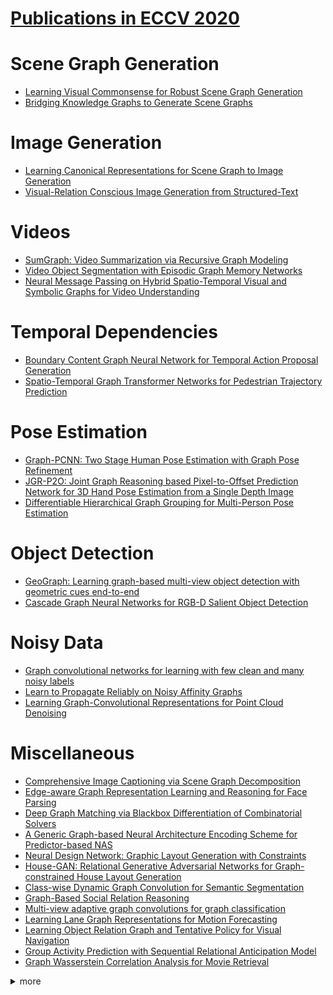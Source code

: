 # [Publications in ECCV 2020](https://eccv2020.eu/accepted-papers/)



# Scene Graph Generation
- [Learning Visual Commonsense for Robust Scene Graph Generation](https://github.com/naganandy/graph-based-deep-learning-literature/blob/master/conference-publications/folders/publications_eccv20/glat_eccv20/README.md)
- [Bridging Knowledge Graphs to Generate Scene Graphs](https://github.com/naganandy/graph-based-deep-learning-literature/blob/master/conference-publications/folders/publications_eccv20/gbnet_eccv20/README.md)




# Image Generation
- [Learning Canonical Representations for Scene Graph to Image Generation](https://github.com/naganandy/graph-based-deep-learning-literature/blob/master/conference-publications/folders/publications_eccv20/wsgc_eccv20/README.md)
- [Visual-Relation Conscious Image Generation from Structured-Text](https://github.com/naganandy/graph-based-deep-learning-literature/blob/master/conference-publications/folders/publications_eccv20/igst_eccv20/README.md)



# Videos
- [SumGraph: Video Summarization via Recursive Graph Modeling](https://github.com/naganandy/graph-based-deep-learning-literature/blob/master/conference-publications/folders/publications_eccv20/sumgraph_eccv20/README.md)
- [Video Object Segmentation with Episodic Graph Memory Networks](https://github.com/naganandy/graph-based-deep-learning-literature/blob/master/conference-publications/folders/publications_eccv20/gmvos_eccv20/README.md)
- [Neural Message Passing on Hybrid Spatio-Temporal Visual and Symbolic Graphs for Video Understanding](https://github.com/naganandy/graph-based-deep-learning-literature/blob/master/conference-publications/folders/publications_eccv20/stmpnn_eccv20/README.md)




# Temporal Dependencies
- [Boundary Content Graph Neural Network for Temporal Action Proposal Generation](https://github.com/naganandy/graph-based-deep-learning-literature/blob/master/conference-publications/folders/publications_eccv20/bcgnn_eccv20/README.md)
- [Spatio-Temporal Graph Transformer Networks for Pedestrian Trajectory Prediction](https://github.com/naganandy/graph-based-deep-learning-literature/blob/master/conference-publications/folders/publications_eccv20/star_eccv20/README.md)



# Pose Estimation
- [Graph-PCNN: Two Stage Human Pose Estimation with Graph Pose Refinement](https://github.com/naganandy/graph-based-deep-learning-literature/blob/master/conference-publications/folders/publications_eccv20/graphpcnn_eccv20/README.md)
- [JGR-P2O: Joint Graph Reasoning based Pixel-to-Offset Prediction Network for 3D Hand Pose Estimation from a Single Depth Image](https://github.com/naganandy/graph-based-deep-learning-literature/blob/master/conference-publications/folders/publications_eccv20/jgrp2o_eccv20/README.md)
- [Differentiable Hierarchical Graph Grouping for Multi-Person Pose Estimation](https://github.com/naganandy/graph-based-deep-learning-literature/blob/master/conference-publications/folders/publications_eccv20/hgg_eccv20/README.md)



# Object Detection
- [GeoGraph: Learning graph-based multi-view object detection with geometric cues end-to-end](https://github.com/naganandy/graph-based-deep-learning-literature/blob/master/conference-publications/folders/publications_eccv20/geograph_eccv20/README.md)
- [Cascade Graph Neural Networks for RGB-D Salient Object Detection](https://github.com/naganandy/graph-based-deep-learning-literature/blob/master/conference-publications/folders/publications_eccv20/casgnn_eccv20/README.md)



# Noisy Data
- [Graph convolutional networks for learning with few clean and many noisy labels](https://github.com/naganandy/graph-based-deep-learning-literature/blob/master/conference-publications/folders/publications_eccv20/fcmnl_eccv20/README.md)
- [Learn to Propagate Reliably on Noisy Affinity Graphs](https://github.com/naganandy/graph-based-deep-learning-literature/blob/master/conference-publications/folders/publications_eccv20/pnag_eccv20/README.md)
- [Learning Graph-Convolutional Representations for Point Cloud Denoising](https://github.com/naganandy/graph-based-deep-learning-literature/blob/master/conference-publications/folders/publications_eccv20/gpdnet_eccv20/README.md)



# Miscellaneous
- [Comprehensive Image Captioning via Scene Graph Decomposition](https://github.com/naganandy/graph-based-deep-learning-literature/blob/master/conference-publications/folders/publications_eccv20/subgc_eccv20/README.md)
- [Edge-aware Graph Representation Learning and Reasoning for Face Parsing](https://github.com/naganandy/graph-based-deep-learning-literature/blob/master/conference-publications/folders/publications_eccv20/eagrnet_eccv20/README.md)
- [Deep Graph Matching via Blackbox Differentiation of Combinatorial Solvers](https://github.com/naganandy/graph-based-deep-learning-literature/blob/master/conference-publications/folders/publications_eccv20/bbgm_eccv20/README.md)
- [A Generic Graph-based Neural Architecture Encoding Scheme for Predictor-based NAS](https://github.com/naganandy/graph-based-deep-learning-literature/blob/master/conference-publications/folders/publications_eccv20/gates_eccv20/README.md)
- [Neural Design Network: Graphic Layout Generation with Constraints](https://github.com/naganandy/graph-based-deep-learning-literature/blob/master/conference-publications/folders/publications_eccv20/ndn_eccv20/README.md)
- [House-GAN: Relational Generative Adversarial Networks for Graph-constrained House Layout Generation](https://github.com/naganandy/graph-based-deep-learning-literature/blob/master/conference-publications/folders/publications_eccv20/housegan_eccv20/README.md)
- [Class-wise Dynamic Graph Convolution for Semantic Segmentation](https://github.com/naganandy/graph-based-deep-learning-literature/blob/master/conference-publications/folders/publications_eccv20/cdgc_eccv20/README.md)
- [Graph-Based Social Relation Reasoning](https://github.com/naganandy/graph-based-deep-learning-literature/blob/master/conference-publications/folders/publications_eccv20/gr2n_eccv20/README.md)
- [Multi-view adaptive graph convolutions for graph classification](https://github.com/naganandy/graph-based-deep-learning-literature/blob/master/conference-publications/folders/publications_eccv20/mvagc_eccv20/README.md)
- [Learning Lane Graph Representations for Motion Forecasting](https://github.com/naganandy/graph-based-deep-learning-literature/blob/master/conference-publications/folders/publications_eccv20/lanegcn_eccv20/README.md)
- [Learning Object Relation Graph and Tentative Policy for Visual Navigation](https://github.com/naganandy/graph-based-deep-learning-literature/blob/master/conference-publications/folders/publications_eccv20/tpnorgil_eccv20/README.md)
- [Group Activity Prediction with Sequential Relational Anticipation Model](https://github.com/naganandy/graph-based-deep-learning-literature/blob/master/conference-publications/folders/publications_eccv20/sram_eccv20/README.md)
- [Graph Wasserstein Correlation Analysis for Movie Retrieval](https://github.com/naganandy/graph-based-deep-learning-literature/blob/master/conference-publications/folders/publications_eccv20/gwca_eccv20/README.md)



<details> 
<summary> more </summary> 

- Representative Graph Neural Network
- Pose2Mesh: Graph Convolutional Network for 3D human Pose and Mesh Recovery from 2D Human Pose
- Regression of Instance Boundary by Aggregated CNN and GCN
- DDGCN: A Dynamic Directed Graph Convolutional Network for Action Recognition
- On Dropping Clusters to Regularize Graph Convolutional Neural Networks
- Attention-Driven Dynamic Graph Convolutional Network for Multi-Label Image Recognition
- Decoupling GCN with DropGraph Module for Skeleton-Based Action Recognition
- Empowering Relational Network by Self-Attention Augmented Conditional Random Fields for Group Activity Recognition
- Region Graph Embedding Network for Zero-Shot Learning
- Bounding-box Channels for Visual Relationship Detection
- CoTeRe-Net: Discovering Collaborative Ternary Relations in Videos
- Learning Inter-Plane Relations for Piecewise Planar Reconstruction
- Cross-domain Structured Landmark Detection via Progressive Topology-Adapting Deep Graph Learning
- Deep Positional and Relational Feature Learning for Rotation-Invariant Point Cloud Analysis
- Layered Neighborhood Expansion for Incremental Multiple Graph Matching
- A Comprehensive Study of Weight Sharing in Graph Networks for 3D Human Pose Estimation
- Local Correlation Consistency for Knowledge Distillation
- DRG: Dual Relation Graph for Human-Object Interaction Detection
- Generative View-Correlation Adaptation for Semi-Supervised Multi-View Learning
- GINet: Graph Interaction Network for Scene Parsing
- Contextual Heterogeneous Graph for Human-Object Interaction Detection
- We Have So Much In Common: Modeling Semantic Relational Set Abstractions in Videos
- Graph Edit Distance Reward: Learning to Edit Scene Graph
- Propagating Over Phrase Relations for One-Stage Visual Grounding
- Hierarchical Visual-Textual Graph for Temporal Activity Localization via Language
- TRRNet: Tree Relation Reasoning for Compositional Visual Question Answering
- Mining Inter-Video Proposal Relations for Video Object Detection
- Learning Structural Similarity of User Interface Layouts using Graph Networks
- SACA Net: Cybersickness Assessment of Individual Viewers for VR Content via Graph-based Symptom Relation Embedding
- Autoencoder-based Graph Construction for Semi-supervised Learning
- Inference Graphs for CNN Interpretation
- Semantic Relation Preserving Knowledge Distillation for Image-to-Image Translation
- Explainable Graph Networks for Weakly-supervised Learning of Visual Relations
- Statistical Outlier Identification in Pose Graphs Using Cycles

</details>

